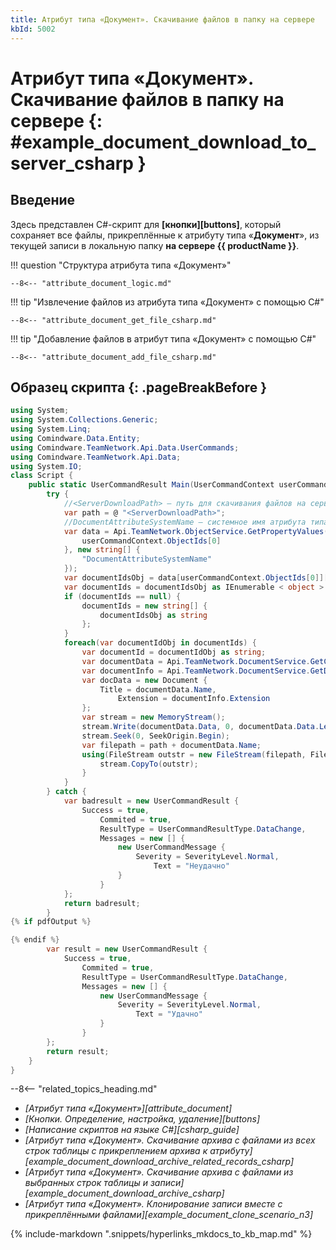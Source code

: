 ```yaml
---
title: Атрибут типа «Документ». Скачивание файлов в папку на сервере
kbId: 5002
---
```


# Атрибут типа «Документ». Скачивание файлов в папку на сервере {: #example_document_download_to_server_csharp }

## Введение

Здесь представлен C#-скрипт для **[кнопки][buttons]**, который сохраняет все файлы, прикреплённые к атрибуту типа «**Документ**», из текущей записи в локальную папку **на сервере {{ productName }}**.

!!! question "Структура атрибута типа «Документ»"

    --8<-- "attribute_document_logic.md"

!!! tip "Извлечение файлов из атрибута типа «Документ» с помощью C#"

    --8<-- "attribute_document_get_file_csharp.md"

!!! tip "Добавление файлов в атрибут типа «Документ» с помощью C#"

    --8<-- "attribute_document_add_file_csharp.md"

## Образец скрипта {: .pageBreakBefore }

``` cs title="Скрипт для скачивания файлов на сервер"
using System;
using System.Collections.Generic;
using System.Linq;
using Comindware.Data.Entity;
using Comindware.TeamNetwork.Api.Data.UserCommands;
using Comindware.TeamNetwork.Api.Data;
using System.IO;
class Script {
    public static UserCommandResult Main(UserCommandContext userCommandContext, Comindware.Entities entities) {
        try {
            //<ServerDownloadPath> — путь для скачивания файлов на сервере
            var path = @ "<ServerDownloadPath>";
            //DocumentAttributeSystemName — системное имя атрибута типа «Документ»
            var data = Api.TeamNetwork.ObjectService.GetPropertyValues(new string[] {
                userCommandContext.ObjectIds[0]
            }, new string[] {
                "DocumentAttributeSystemName"
            });
            var documentIdsObj = data[userCommandContext.ObjectIds[0]]["DocumentAttributeSystemName"];
            var documentIds = documentIdsObj as IEnumerable < object > ;
            if (documentIds == null) {
                documentIds = new string[] {
                    documentIdsObj as string
                };
            }
            foreach(var documentIdObj in documentIds) {
                var documentId = documentIdObj as string;
                var documentData = Api.TeamNetwork.DocumentService.GetContent(documentId);
                var documentInfo = Api.TeamNetwork.DocumentService.GetDocument(documentId);
                var docData = new Document {
                    Title = documentData.Name,
                        Extension = documentInfo.Extension
                };
                var stream = new MemoryStream();
                stream.Write(documentData.Data, 0, documentData.Data.Length);
                stream.Seek(0, SeekOrigin.Begin);
                var filepath = path + documentData.Name;
                using(FileStream outstr = new FileStream(filepath, FileMode.Create)) {
                    stream.CopyTo(outstr);
                }
            }
        } catch {
            var badresult = new UserCommandResult {
                Success = true,
                    Commited = true,
                    ResultType = UserCommandResultType.DataChange,
                    Messages = new [] {
                        new UserCommandMessage {
                            Severity = SeverityLevel.Normal,
                                Text = "Неудачно"
                        }
                    }
            };
            return badresult;
        }
{% if pdfOutput %}
```

``` cs title="Скрипт для скачивания файлов на сервер — продолжение"
{% endif %}
        var result = new UserCommandResult {
            Success = true,
                Commited = true,
                ResultType = UserCommandResultType.DataChange,
                Messages = new [] {
                    new UserCommandMessage {
                        Severity = SeverityLevel.Normal,
                            Text = "Удачно"
                    }
                }
        };
        return result;
    }
}
```

<div class="relatedTopics" markdown="block">

--8<-- "related_topics_heading.md"

- _[Атрибут типа «Документ»][attribute_document]_
- _[Кнопки. Определение, настройка, удаление][buttons]_
- _[Написание скриптов на языке C#][csharp_guide]_
- _[Атрибут типа «Документ». Скачивание архива с файлами из всех строк таблицы с прикреплением архива к атрибуту][example_document_download_archive_related_records_csharp]_
- _[Атрибут типа «Документ». Скачивание архива с файлами из выбранных строк таблицы и записи][example_document_download_archive_csharp]_
- _[Атрибут типа «Документ». Клонирование записи вместе с прикреплёнными файлами][example_document_clone_scenario_n3]_

</div>

{% include-markdown ".snippets/hyperlinks_mkdocs_to_kb_map.md" %}
